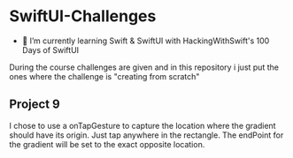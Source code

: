 # SwiftUI-Challenges

- 🌱 I’m currently learning Swift & SwiftUI with HackingWithSwift's 100 Days of SwiftUI

During the course challenges are given and in this repository i just put the ones where the challenge is "creating from scratch"

## Project 9

I chose to use a onTapGesture to capture the location where the gradient should have its origin. Just tap anywhere in the rectangle. The endPoint for the gradient will be set to the exact opposite location.
